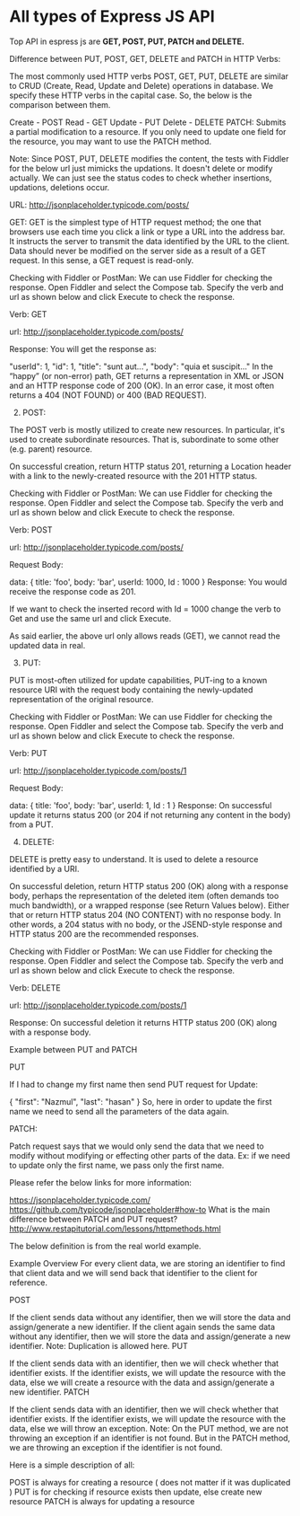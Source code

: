 # All types of Express JS API
Top API in espress js are **GET, POST, PUT, PATCH and DELETE.**   

Difference between PUT, POST, GET, DELETE and PATCH in HTTP Verbs:

The most commonly used HTTP verbs POST, GET, PUT, DELETE are similar to CRUD (Create, Read, Update and Delete) operations in database. We specify these HTTP verbs in the capital case. So, the below is the comparison between them.

Create - POST
Read - GET
Update - PUT
Delete - DELETE
PATCH: Submits a partial modification to a resource. If you only need to update one field for the resource, you may want to use the PATCH method.

Note:
Since POST, PUT, DELETE modifies the content, the tests with Fiddler for the below url just mimicks the updations. It doesn't delete or modify actually. We can just see the status codes to check whether insertions, updations, deletions occur.

URL: http://jsonplaceholder.typicode.com/posts/

GET:
GET is the simplest type of HTTP request method; the one that browsers use each time you click a link or type a URL into the address bar. It instructs the server to transmit the data identified by the URL to the client. Data should never be modified on the server side as a result of a GET request. In this sense, a GET request is read-only.

Checking with Fiddler or PostMan: We can use Fiddler for checking the response. Open Fiddler and select the Compose tab. Specify the verb and url as shown below and click Execute to check the response.

Verb: GET

url: http://jsonplaceholder.typicode.com/posts/

Response: You will get the response as:

"userId": 1,  "id": 1,  "title": "sunt aut...",  "body": "quia et suscipit..."
In the “happy” (or non-error) path, GET returns a representation in XML or JSON and an HTTP response code of 200 (OK). In an error case, it most often returns a 404 (NOT FOUND) or 400 (BAD REQUEST).

2) POST:

The POST verb is mostly utilized to create new resources. In particular, it's used to create subordinate resources. That is, subordinate to some other (e.g. parent) resource.

On successful creation, return HTTP status 201, returning a Location header with a link to the newly-created resource with the 201 HTTP status.

Checking with Fiddler or PostMan: We can use Fiddler for checking the response. Open Fiddler and select the Compose tab. Specify the verb and url as shown below and click Execute to check the response.

Verb: POST

url: http://jsonplaceholder.typicode.com/posts/

Request Body:

data: {
   title: 'foo',
   body: 'bar',
   userId: 1000,
   Id : 1000
}
Response: You would receive the response code as 201.

If we want to check the inserted record with Id = 1000 change the verb to Get and use the same url and click Execute.

As said earlier, the above url only allows reads (GET), we cannot read the updated data in real.

3) PUT:

PUT is most-often utilized for update capabilities, PUT-ing to a known resource URI with the request body containing the newly-updated representation of the original resource.

Checking with Fiddler or PostMan: We can use Fiddler for checking the response. Open Fiddler and select the Compose tab. Specify the verb and url as shown below and click Execute to check the response.

Verb: PUT

url: http://jsonplaceholder.typicode.com/posts/1

Request Body:

data: {
   title: 'foo',
   body: 'bar',
   userId: 1,
   Id : 1
}
Response: On successful update it returns status 200 (or 204 if not returning any content in the body) from a PUT.

4) DELETE:

DELETE is pretty easy to understand. It is used to delete a resource identified by a URI.

On successful deletion, return HTTP status 200 (OK) along with a response body, perhaps the representation of the deleted item (often demands too much bandwidth), or a wrapped response (see Return Values below). Either that or return HTTP status 204 (NO CONTENT) with no response body. In other words, a 204 status with no body, or the JSEND-style response and HTTP status 200 are the recommended responses.

Checking with Fiddler or PostMan: We can use Fiddler for checking the response. Open Fiddler and select the Compose tab. Specify the verb and url as shown below and click Execute to check the response.

Verb: DELETE

url: http://jsonplaceholder.typicode.com/posts/1

Response: On successful deletion it returns HTTP status 200 (OK) along with a response body.

Example between PUT and PATCH

PUT

If I had to change my first name then send PUT request for Update:

{ "first": "Nazmul", "last": "hasan" }
So, here in order to update the first name we need to send all the parameters of the data again.

PATCH:

Patch request says that we would only send the data that we need to modify without modifying or effecting other parts of the data. Ex: if we need to update only the first name, we pass only the first name.

Please refer the below links for more information:

https://jsonplaceholder.typicode.com/
https://github.com/typicode/jsonplaceholder#how-to
What is the main difference between PATCH and PUT request?
http://www.restapitutorial.com/lessons/httpmethods.html    


The below definition is from the real world example.

Example Overview
For every client data, we are storing an identifier to find that client data and we will send back that identifier to the client for reference.

POST

If the client sends data without any identifier, then we will store the data and assign/generate a new identifier.
If the client again sends the same data without any identifier, then we will store the data and assign/generate a new identifier.
Note: Duplication is allowed here.
PUT

If the client sends data with an identifier, then we will check whether that identifier exists. If the identifier exists, we will update the resource with the data, else we will create a resource with the data and assign/generate a new identifier.
PATCH

If the client sends data with an identifier, then we will check whether that identifier exists. If the identifier exists, we will update the resource with the data, else we will throw an exception.
Note: On the PUT method, we are not throwing an exception if an identifier is not found. But in the PATCH method, we are throwing an exception if the identifier is not found.    


Here is a simple description of all:

POST is always for creating a resource ( does not matter if it was duplicated )
PUT is for checking if resource exists then update, else create new resource
PATCH is always for updating a resource